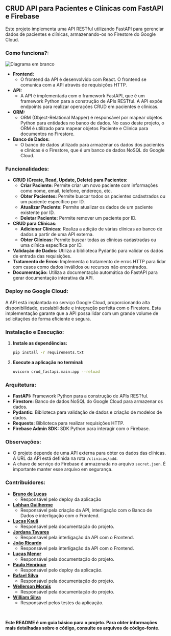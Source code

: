 ## CRUD API para Pacientes e Clínicas com FastAPI e Firebase

Este projeto implementa uma API RESTful utilizando FastAPI para gerenciar dados de pacientes e clínicas, armazenando-os no Firestore do Google Cloud.

### Como funciona?:

![Diagrama em branco](https://github.com/neurobots-project/nb-backend-development/assets/110141875/078d136d-fa20-43cb-ade5-7baf096e63bc)

* **Frontend:**
   * O frontend da API é desenvolvido com React. O frontend se comunica com a API através de requisições HTTP.
* **API:**
   * A API é implementada com o framework FastAPI, que é um framework Python para a construção de APIs RESTful. A API expõe endpoints para realizar operações      CRUD em pacientes e clínicas.
* **ORM:**
   *  ORM (Object-Relational Mapper) é responsável por mapear objetos Python para entidades no banco de dados. No caso deste projeto, o ORM é utilizado para        mapear objetos Paciente e Clinica para documentos no Firestore.
* **Banco de Dados:**
   * O banco de dados utilizado para armazenar os dados dos pacientes e clínicas é o Firestore, que é um banco de dados NoSQL do Google Cloud.
### Funcionalidades:

* **CRUD (Create, Read, Update, Delete) para Pacientes:**
    * **Criar Paciente:** Permite criar um novo paciente com informações como nome, email, telefone, endereço, etc.
    * **Obter Pacientes:** Permite buscar todos os pacientes cadastrados ou um paciente específico por ID.
    * **Atualizar Paciente:** Permite atualizar os dados de um paciente existente por ID.
    * **Deletar Paciente:** Permite remover um paciente por ID.
* **CRUD para Clínicas:**
    * **Adicionar Clínicas:** Realiza a adição de várias clínicas ao banco de dados a partir de uma API externa.
    * **Obter Clínicas:** Permite buscar todas as clínicas cadastradas ou uma clínica específica por ID.
* **Validação de Dados:** Utiliza a biblioteca Pydantic para validar os dados de entrada das requisições.
* **Tratamento de Erros:** Implementa o tratamento de erros HTTP para lidar com casos como dados inválidos ou recursos não encontrados.
* **Documentação:** Utiliza a documentação automática do FastAPI para gerar documentação interativa da API.

### Deploy no Google Cloud:

A API está implantada no serviço Google Cloud, proporcionando alta disponibilidade, escalabilidade e integração perfeita com o Firestore. Esta implementação garante que a API possa lidar com um grande volume de solicitações de forma eficiente e segura.

### Instalação e Execução:
1. **Instale as dependências:**
   ```bash
   pip install -r requirements.txt
2. **Execute a aplicação no terminal:**
   ```bash
   uvicorn crud_fastapi.main:app --reload

### Arquitetura:
  * **FastAPI:** Framework Python para a construção de APIs RESTful.
  * **Firestore:** Banco de dados NoSQL do Google Cloud para armazenar os dados.
  * **Pydantic:** Biblioteca para validação de dados e criação de modelos de dados.
  * **Requests:** Biblioteca para realizar requisições HTTP.
  * **Firebase Admin SDK:** SDK Python para interagir com o Firebase.

### Observações:

* O projeto depende de uma API externa para obter os dados das clínicas. A URL da API está definida na rota `/clinicas/add`.
* A chave de serviço do Firebase é armazenada no arquivo `secret.json`. É importante manter esse arquivo em segurança.

### Contribuidores:
* <a href="https://github.com/brunolcs1">**Bruno de Lucas**</a>
   * Responsável pelo deploy da aplicação
* <a href="https://github.com/lohhan">**Lohhan Guilherme**</a>
   * Responsável pela criação da API, interligação com o Banco de Dados e interligação com o Frontend.
* <a href="https://github.com/DevLucasKaua">**Lucas Kauã**</a>
   * Responsável pela documentação do projeto.
* <a href="https://github.com/JordanaTavares">**Jordana Tavares**</a>
   * Responsável pela interligação da API com o Frontend.
* <a href="https://github.com/Jricardoqc">**João Ricardo**</a>
   * Responsável pela interligação da API com o Frontend.
* <a href="https://github.com/LucasMen0r">**Lucas Menor**</a>
   * Responsável pela documentação do projeto.
* <a href="https://github.com/PauloHenriquebds">**Paulo Henrique**</a>
   * Responsável pelo deploy da aplicação.
* <a href="https://github.com/RafaelS-Silva">**Rafael Silva**</a>
   * Responsável pela documentação do projeto.
* <a href="https://github.com/WellersonMorais">**Wellerson Morais**</a>
   * Responsável pela documentação do projeto.
* <a href="https://github.com/willsilvaaa">**William Silva**</a>
   * Responsável pelos testes da aplicação.
     
<br>

**Este README é um guia básico para o projeto. Para obter informações mais detalhadas sobre o código, consulte os arquivos de código-fonte.**
